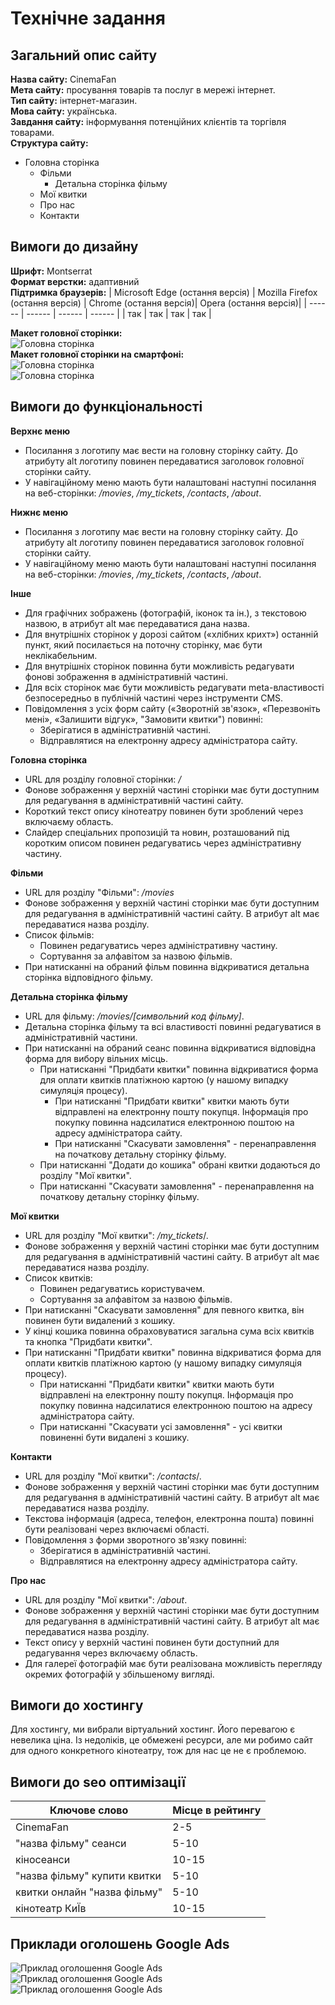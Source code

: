 # Технічне задання

## Загальний опис сайту
**Назва сайту:** CinemaFan  
**Мета сайту:** просування товарів та послуг в мережі інтернет.  
**Тип сайту:** інтернет-магазин.  
**Мова сайту:** українська.  
**Завдання сайту:** інформування потенційних клієнтів та торгівля товарами.  
**Cтруктура сайту:** 
- Головна сторінка
  - Фільми
    - Детальна сторінка фільму
  - Мої квитки
  - Про нас 
  - Контакти 

## Вимоги до дизайну
**Шрифт:**  Montserrat  
**Формат верстки:**  адаптивний  
**Підтримка браузерів:**
| Microsoft Edge (остання версія) | Mozilla Firefox (остання версія) | Chrome (остання версія)| Opera (остання версія)|
| ------ | ------ | ------ | ------ |
| так | так | так | так |

**Макет головної сторінки:**  
![Головна сторінка](/images/home.jpg)  
**Макет головної сторінки на смартфоні:**  
![Головна сторінка](/images/home1(phone).png)  
![Головна сторінка](/images/home2(phone).png)  
## Вимоги до функціональності
**Верхнє меню**  
- Посилання з логотипу має вести на головну сторінку сайту. До атрибуту alt логотипу повинен передаватися заголовок головної сторінки сайту.
- У навігаційному меню мають бути налаштовані наступні посилання на веб-сторінки: */movies*, */my_tickets*, */contacts*, */about*.

**Нижнє меню**  
- Посилання з логотипу має вести на головну сторінку сайту. До атрибуту alt логотипу повинен передаватися заголовок головної сторінки сайту.
- У навігаційному меню мають бути налаштовані наступні посилання на веб-сторінки: */movies*, */my_tickets*, */contacts*, */about*.


**Інше**
- Для графічних зображень (фотографій, іконок та ін.), з текстовою назвою, в атрибут alt має передаватися дана назва.
- Для внутрішніх сторінок у дорозі сайтом («хлібних крихт») останній пункт, який посилається на поточну сторінку, має бути неклікабельним.
- Для внутрішніх сторінок повинна бути можливість редагувати фонові зображення в адміністративній частині.
- Для всіх сторінок має бути можливість редагувати meta-властивості безпосередньо в публічній частині через інструменти CMS.
- Повідомлення з усіх форм сайту («Зворотній зв'язок», «Перезвоніть мені», «Залишити відгук», "Замовити квитки") повинні:
  - Зберігатися в адміністративній частині.
  - Відправлятися на електронну адресу адміністратора сайту.

**Головна сторінка**
- URL для розділу головної сторінки: */*
- Фонове зображення у верхній частині сторінки має бути доступним для редагування в адміністративній частині сайту.
- Короткий текст опису кінотеатру повинен бути зроблений через включаєму область.
- Слайдер спеціальних пропозицій та новин, розташований під коротким описом повинен редагуватись через адміністративну частину.

**Фільми**
- URL для розділу "Фільми": */movies*
- Фонове зображення у верхній частині сторінки має бути доступним для редагування в адміністративній частині сайту. В атрибут alt має передаватися назва розділу.
- Список фільмів:
  - Повинен редагуватись через адміністративну частину.
  - Сортування за алфавітом за назвою фільмів.
- При натисканні на обраний фільм повинна відкриватися детальна сторінка відповідного фільму.

**Детальна сторінка фільму**
- URL для фільму: */movies/[символьний код фільму]*.
- Детальна сторінка фільму та всі властивості повинні редагуватися в адміністративній частини.
- При натисканні на обраний сеанс повинна відкриватися відповідна форма для вибору вільних місць.
  - При натисканні "Придбати квитки" повинна відкриватися форма для оплати квитків платіжною картою (у нашому випадку симуляція процесу).
    - При натисканні "Придбати квитки" квитки мають бути відправлені на електронну пошту покупця. Інформація про покупку повинна надсилатися електронною поштою на адресу адміністратора сайту. 
    - При натисканні "Скасувати замовлення" - перенаправлення на початкову детальну сторінку фільму.
  - При натисканні "Додати до кошика" обрані квитки додаються до розділу "Мої квитки".
  - При натисканні "Скасувати замовлення" - перенаправлення на початкову детальну сторінку фільму.

**Мої квитки**
- URL для розділу "Мої квитки": */my_tickets*/.
- Фонове зображення у верхній частині сторінки має бути доступним для редагування в адміністративній частині сайту. В атрибут alt має передаватися назва розділу.
- Список квитків:
  - Повинен редагуватись користувачем.
  - Сортування за алфавітом за назвою фільмів.
- При натисканні "Скасувати замовлення" для певного квитка, він повинен бути видалений з кошику.
- У кінці кошика повинна обраховуватися загальна сума всіх квитків та кнопка "Придбати квитки".
- При натисканні "Придбати квитки" повинна відкриватися форма для оплати квитків платіжною картою (у нашому випадку симуляція процесу).
  - При натисканні "Придбати квитки" квитки мають бути відправлені на електронну пошту покупця. Інформація про покупку повинна надсилатися електронною поштою на адресу адміністратора сайту. 
  - При натисканні "Скасувати усі замовлення" - усі квитки повиненні бути видалені з кошику.

**Контакти**
- URL для розділу "Мої квитки": */contacts*/.
- Фонове зображення у верхній частині сторінки має бути доступним для редагування в адміністративній частині сайту. В атрибут alt має передаватися назва розділу.
- Текстова інформація (адреса, телефон, електронна пошта) повинні бути реалізовані через включаємі області.
- Повідомлення з форми зворотного зв'язку повинні:
  - Зберігатися в адміністративній частині.
  - Відправлятися на електронну адресу адміністратора сайту.

**Про нас**
- URL для розділу "Мої квитки": */about*.
- Фонове зображення у верхній частині сторінки має бути доступним для редагування в адміністративній частині сайту. В атрибут alt має передаватися назва розділу.
- Текст опису у верхній частині повинен бути доступний для редагування через включаєму область.
- Для галереї фотографій має бути реалізована можливість перегляду окремих фотографій у збільшеному вигляді.


## Вимоги до хостингу
Для хостингу, ми вибрали віртуальний хостинг. Його перевагою є невелика ціна. Із недоліків, це обмежені ресурси, але ми робимо сайт для одного конкретного кінотеатру, тож для нас це не є проблемою. 

## Вимоги до seo оптимізації
| Ключове слово | Місце в рейтингу |
| ------ | ------ |
| CinemaFan | 2-5 |
| "назва фільму" сеанси | 5-10 |
| кіносеанси | 10-15 |
| "назва фільму" купити квитки| 5-10 |
| квитки онлайн "назва фільму" | 5-10 |
| кінотеатр КиЇв | 10-15 |

## Приклади оголошень Google Ads
![Приклад оголошення Google Ads](/images/GA1.jpg)  
![Приклад оголошення Google Ads](/images/GA2.jpg)  
![Приклад оголошення Google Ads](/images/GA3.jpg)  

